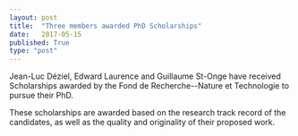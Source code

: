 ```yaml
---
layout: post
title:  "Three members awarded PhD Scholarships"
date:   2017-05-15
published: True
type: "post"
---
```


Jean-Luc Déziel, Edward Laurence and Guillaume St-Onge have received Scholarships awarded by the Fond de Recherche--Nature et Technologie to pursue their PhD.


 These scholarships are awarded based on the research track record of the candidates, as well as the quality and originality of their proposed work.


